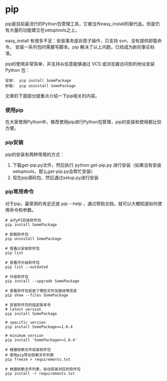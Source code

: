 # pip

pip是目前最流行的Python包管理工具，它被当作easy_install的替代品，但是仍有大量的功能建立在setuptools之上。

easy_install 有很多不足：安装事务是非原子操作，只支持 svn，没有提供卸载命令， 安装一系列包时需要写脚本。pip 解决了以上问题，已经成为新的事实标准。

pip的使用非常简单，并支持从任意能够通过 VCS 或浏览器访问到的地址安装 Python 包：

	安装:  pip install SomePackage 
	卸载:  pip uninstall SomePackage 

文章的下面部分就重点介绍一下pip相关的内容。


### 使用pip

在大家使用Python中，推荐使用pip进行Python包管理，pip的安装和使用都比较方便。


### pip安装

pip的安装有两种常用的方式：

1. 下载get-pip.py文件，然后执行 python get-pip.py 进行安装（如果没有安装setuptools，那么get-pip.py会帮忙安装）
2. 现在pip源码包，然后通过setup.py进行安装


### pip常用命令

对于pip，最常用的肯定还是 pip --help ，通过帮助文档，就可以大概知道如何使用命令和参数。

	# 从PyPI安装软件包
	pip install SomePackage

	# 卸载软件包
	pip uninstall SomePackage

	# 查看以安装软件包
	pip list

	# 查看可升级软件包
	pip list --outdated

	# 升级软件包
	pip install --upgrade SomePackage

	# 查看软件包安装了哪些文件及路径等信息
	pip show --files SomePackage

	# 安装软件包的指定版本号
	# latest version
	pip install SomePackage

	# specific version
	pip install SomePackage==1.0.4

	# minimum version
	pip install 'SomePackage>=1.0.4'

	# 根据依赖文件安装软件包
	# 使用pip导出依赖文件列表
	pip freeze > requirements.txt

	# 根据依赖文件列表，自动安装对应的软件包
	pip install -r requirements.txt


